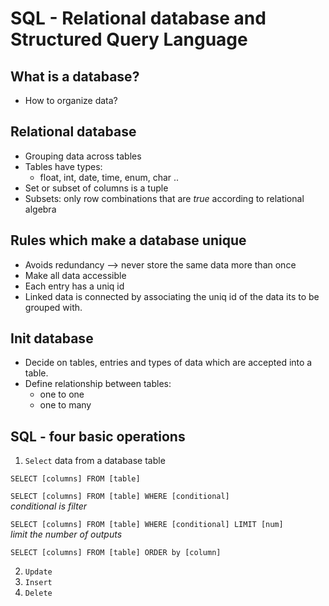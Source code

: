 # SQL - Relational database and Structured Query Language

## What is a database?  

- How to organize data?

## Relational database
- Grouping data across tables
- Tables have types:  
  - float, int, date, time, enum, char ..
- Set or subset of columns is a tuple
- Subsets: only row combinations that are *true* according to relational algebra

## Rules which make a database unique
- Avoids redundancy --> never store the same data more than once
- Make all data accessible
- Each entry has a uniq id
- Linked data is connected by associating the uniq id of the data its to be grouped with.


## Init database
- Decide on tables, entries and types of data which are accepted into a table.
- Define relationship between tables:
  - one to one
  - one to many

## SQL - four basic operations

1. `Select` data from a database table

  `SELECT [columns] FROM [table]`  

  `SELECT [columns] FROM [table] WHERE [conditional]`   
  *conditional is filter*

  `SELECT [columns] FROM [table] WHERE [conditional] LIMIT [num]`   
  *limit the number of outputs*

  `SELECT [columns] FROM [table] ORDER by [column]`   

2. `Update`
3. `Insert`
4. `Delete`
